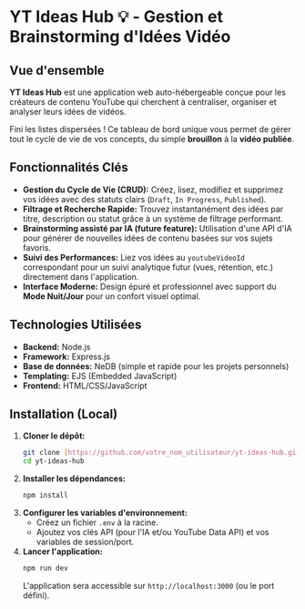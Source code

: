 # YT Ideas Hub 💡 - Gestion et Brainstorming d'Idées Vidéo

## Vue d'ensemble

**YT Ideas Hub** est une application web auto-hébergeable conçue pour les créateurs de contenu YouTube qui cherchent à centraliser, organiser et analyser leurs idées de vidéos.

Fini les listes dispersées ! Ce tableau de bord unique vous permet de gérer tout le cycle de vie de vos concepts, du simple **brouillon** à la **vidéo publiée**.

## Fonctionnalités Clés

* **Gestion du Cycle de Vie (CRUD):** Créez, lisez, modifiez et supprimez vos idées avec des statuts clairs (`Draft`, `In Progress`, `Published`).
* **Filtrage et Recherche Rapide:** Trouvez instantanément des idées par titre, description ou statut grâce à un système de filtrage performant.
* **Brainstorming assisté par IA (future feature):** Utilisation d'une API d'IA pour générer de nouvelles idées de contenu basées sur vos sujets favoris.
* **Suivi des Performances:** Liez vos idées au `youtubeVideoId` correspondant pour un suivi analytique futur (vues, rétention, etc.) directement dans l'application.
* **Interface Moderne:** Design épuré et professionnel avec support du **Mode Nuit/Jour** pour un confort visuel optimal.

## Technologies Utilisées

* **Backend:** Node.js
* **Framework:** Express.js
* **Base de données:** NeDB (simple et rapide pour les projets personnels)
* **Templating:** EJS (Embedded JavaScript)
* **Frontend:** HTML/CSS/JavaScript

## Installation (Local)

1.  **Cloner le dépôt:**
    ```bash
    git clone [https://github.com/votre_nom_utilisateur/yt-ideas-hub.git](https://github.com/votre_nom_utilisateur/yt-ideas-hub.git)
    cd yt-ideas-hub
    ```
2.  **Installer les dépendances:**
    ```bash
    npm install
    ```
3.  **Configurer les variables d'environnement:**
    * Créez un fichier `.env` à la racine.
    * Ajoutez vos clés API (pour l'IA et/ou YouTube Data API) et vos variables de session/port.
4.  **Lancer l'application:**
    ```bash
    npm run dev
    ```
    L'application sera accessible sur `http://localhost:3000` (ou le port défini).
